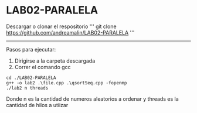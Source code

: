 # LAB02-PARALELA
Descargar o clonar el respositorio
'''
git clone https://github.com/andreamalin/LAB02-PARALELA
'''

<hr>

Pasos para ejecutar:
1. Dirigirse a la carpeta descargada
2. Correr el comando gcc
```
cd ./LAB02-PARALELA
g++ -o lab2 .\file.cpp .\qsortSeq.cpp -fopenmp
./lab2 n threads
```
Donde n es la cantidad de numeros aleatorios a ordenar y threads es la cantidad de hilos a utiizar

